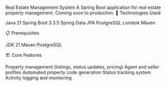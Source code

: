 Real Estate Management System
A Spring Boot application for real estate property management. Coming soon to production.
🚀 Technologies Used

Java 21
Spring Boot 3.3.5
Spring Data JPA
PostgreSQL
Lombok
Maven

📋 Prerequisites

JDK 21
Maven
PostgreSQL

🏗 Core Features

Property management (listings, status updates, pricing)
Agent and seller profiles
Automated property code generation
Status tracking system
Activity logging and monitoring
